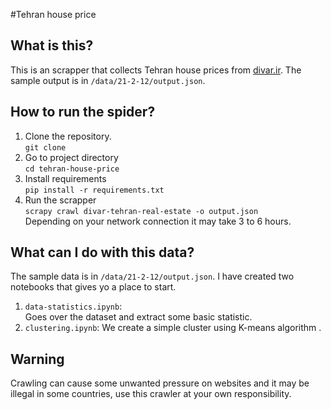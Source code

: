 #Tehran house price

## What is this?
This is an scrapper that collects Tehran house prices from [divar.ir](https://divar.ir).
The sample output is in `/data/21-2-12/output.json`.

## How to run the spider?
1. Clone the repository.  
``git clone ``  
2. Go to project directory  
``cd tehran-house-price``  
3. Install requirements  
``pip install -r requirements.txt``
4. Run the scrapper  
``scrapy crawl divar-tehran-real-estate -o output.json``  
Depending on your network connection it may take 3 to 6 hours.

## What can I do with this data?
The sample data is in `/data/21-2-12/output.json`.
I have created two notebooks that gives yo a place to start.
1. `data-statistics.ipynb`:  
Goes over the dataset and extract some basic statistic.
2. `clustering.ipynb`:
We create a simple cluster using K-means algorithm .

## Warning

Crawling can cause some unwanted pressure on websites and 
it may be illegal in some countries, use this crawler at your own responsibility. 